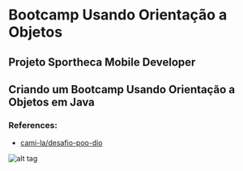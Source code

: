 # Bootcamp Usando Orientação a Objetos

## Projeto Sportheca Mobile Developer

## Criando um Bootcamp Usando Orientação a Objetos em Java


### References:
- [cami-la/desafio-poo-dio](https://github.com/cami-la/desafio-poo-dio)


![alt tag](https://hermes.digitalinnovation.one/assets/diome/logo.png)
